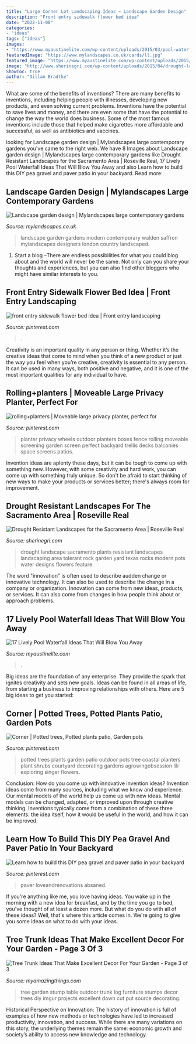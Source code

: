 ```yaml
---
title: "Large Corner Lot Landscaping Ideas ~ Landscape Garden Design"
description: "Front entry sidewalk flower bed idea"
date: "2022-11-08"
categories:
- "ideas"
tags: ["ideas"]
images:
- "https://www.myaustinelite.com/wp-content/uploads/2015/03/pool-waterfall-ideas-with-large-stone.jpg"
featuredImage: "https://www.mylandscapes.co.uk/cards/ll.jpg"
featured_image: "https://www.myaustinelite.com/wp-content/uploads/2015/03/pool-waterfall-ideas-with-large-stone.jpg"
image: "http://www.sherinegri.com/wp-content/uploads/2015/04/drought-landscape-12.jpg"
ShowToc: true
author: "Dillan Bradtke"
---
```



What are some of the benefits of inventions?
There are many benefits to inventions, including helping people with illnesses, developing new products, and even solving current problems. Inventions have the potential to save lives and money, and there are even some that have the potential to change the way the world does business. Some of the most famous inventions include those that helped make cigarettes more affordable and successful, as well as antibiotics and vaccines.

	

		
looking for Landscape garden design | Mylandscapes large contemporary gardens you've came to the right web. We have 8 Images about Landscape garden design | Mylandscapes large contemporary gardens like Drought Resistant Landscapes for the Sacramento Area | Roseville Real, 17 Lively Pool Waterfall Ideas That Will Blow You Away and also Learn how to build this DIY pea gravel and paver patio in your backyard. Read more:
		
    
## Landscape Garden Design | Mylandscapes Large Contemporary Gardens

<img loading=lazy src="https://www.mylandscapes.co.uk/cards/ll.jpg" onerror="this.onerror=null;this.src='https://tse3.mm.bing.net/th?id=OIP.8w-DUhZ8swXhl16tqoUVtgHaEo&amp;pid=15.1';" alt="Landscape garden design | Mylandscapes large contemporary gardens">

_Source: mylandscapes.co.uk_

>landscape garden gardens modern contemporary walden saffron mylandscapes designers london country landscaped. 

	

1. Start a blog –There are endless possibilities for what you could blog about and the world will never be the same. Not only can you share your thoughts and experiences, but you can also find other bloggers who might have similar interests to you. 

    
## Front Entry Sidewalk Flower Bed Idea | Front Entry Landscaping

<img loading=lazy src="https://i.pinimg.com/736x/73/71/52/73715228fddb25b7736700180ca8446c--driveway-entrance-yard-design.jpg" onerror="this.onerror=null;this.src='https://tse1.mm.bing.net/th?id=OIP.oABg6kXeAvCW4N0gNgefFgHaJ5&amp;pid=15.1';" alt="front entry sidewalk flower bed idea | Front entry landscaping">

_Source: pinterest.com_

>. 

	

Creativity is an important quality in any person or thing. Whether it’s the creative ideas that come to mind when you think of a new product or just the way you feel when you’re creative, creativity is essential to any person. It can be used in many ways, both positive and negative, and it is one of the most important qualities for any individual to have.

    
## Rolling+planters | Moveable Large Privacy Planter, Perfect For

<img loading=lazy src="https://s-media-cache-ak0.pinimg.com/736x/52/dd/6f/52dd6f80b7a6e3583ecf2321d2016a1d.jpg" onerror="this.onerror=null;this.src='https://tse2.mm.bing.net/th?id=OIP.obmwWJ6UxZlKBTzk8S99qgHaKC&amp;pid=15.1';" alt="rolling+planters | Moveable large privacy planter, perfect for">

_Source: pinterest.com_

>planter privacy wheels outdoor planters boxes fence rolling moveable screening garden screen perfect backyard trellis decks balconies space screens patios. 

	

Invention ideas are aplenty these days, but it can be tough to come up with something new. However, with some creativity and hard work, you can come up with something truly unique. So don't be afraid to start thinking of new ways to make your products or services better; there's always room for improvement.

    
## Drought Resistant Landscapes For The Sacramento Area | Roseville Real

<img loading=lazy src="http://www.sherinegri.com/wp-content/uploads/2015/04/drought-landscape-12.jpg" onerror="this.onerror=null;this.src='https://tse3.mm.bing.net/th?id=OIP.sQG6GFQokYiTlOsDjEcTTgHaJ3&amp;pid=15.1';" alt="Drought Resistant Landscapes for the Sacramento Area | Roseville Real">

_Source: sherinegri.com_

>drought landscape sacramento plants resistant landscapes landscaping area tolerant rock garden yard texas rocks modern pots water designs flowers feature. 

	

The word "innovation" is often used to describe audden change or innovative technology. It can also be used to describe the change in a company or organization. Innovation can come from new ideas, products, or services. It can also come from changes in how people think about or approach problems.

    
## 17 Lively Pool Waterfall Ideas That Will Blow You Away

<img loading=lazy src="https://www.myaustinelite.com/wp-content/uploads/2015/03/pool-waterfall-ideas-with-large-stone.jpg" onerror="this.onerror=null;this.src='https://tse3.mm.bing.net/th?id=OIP.86CKnuyvWzul-kJ0urbEQwHaE8&amp;pid=15.1';" alt="17 Lively Pool Waterfall Ideas That Will Blow You Away">

_Source: myaustinelite.com_

>. 

	

Big ideas are the foundation of any enterprise. They provide the spark that ignites creativity and sets new goals. Ideas can be found in all areas of life, from starting a business to improving relationships with others. Here are 5 big ideas to get you started:

    
## Corner | Potted Trees, Potted Plants Patio, Garden Pots

<img loading=lazy src="https://i.pinimg.com/736x/eb/a3/a8/eba3a871d8e1d204535f65ba5127f570--patio-plants-potted-plants.jpg" onerror="this.onerror=null;this.src='https://tse4.mm.bing.net/th?id=OIP.XYudmpMPFeHdd1649RguawHaLX&amp;pid=15.1';" alt="Corner | Potted trees, Potted plants patio, Garden pots">

_Source: pinterest.com_

>potted trees plants garden patio outdoor pots tree coastal planters plant shrubs courtyard decorating gardens agrowingobsession lili exploring singer flowers. 

	

Conclusion: How do you come up with innovative invention ideas?
Invention ideas come from many sources, including what we know and experience. Our mental models of the world help us come up with new ideas. Mental models can be changed, adapted, or improved upon through creative thinking. Inventions typically come from a combination of these three elements: the idea itself, how it would be useful in the world, and how it can be improved.

    
## Learn How To Build This DIY Pea Gravel And Paver Patio In Your Backyard

<img loading=lazy src="https://i.pinimg.com/736x/ba/07/06/ba0706ab0fee6f5929ce5e058efa804b.jpg" onerror="this.onerror=null;this.src='https://tse1.mm.bing.net/th?id=OIP.EuWBN89epfdEpF6FpC-tegHaJ4&amp;pid=15.1';" alt="Learn how to build this DIY pea gravel and paver patio in your backyard">

_Source: pinterest.com_

>paver loveandrenovations absaned. 

	

If you're anything like me, you love having ideas. You wake up in the morning with a new idea for breakfast, and by the time you go to bed, you've thought of at least a dozen more. But what do you do with all of these ideas? Well, that's where this article comes in. We're going to give you some ideas on what to do with your ideas.

    
## Tree Trunk Ideas That Make Excellent Decor For Your Garden - Page 3 Of 3

<img loading=lazy src="http://myamazingthings.com/wp-content/uploads/2017/08/tree-stump-ideas-16.jpg" onerror="this.onerror=null;this.src='https://tse4.mm.bing.net/th?id=OIP.nLKfNeSq3rUIsYeGBMcdCQDhEs&amp;pid=15.1';" alt="Tree Trunk Ideas That Make Excellent Decor For Your Garden - Page 3 of 3">

_Source: myamazingthings.com_

>tree garden stump table outdoor trunk log furniture stumps decor trees diy imgur projects excellent down cut put source decorating. 

	

Historical Perspective on Innovation:
The history of innovation is full of examples of how new methods or technologies have led to increased productivity, innovation, and success. While there are many variations on this story, the underlying themes remain the same: economic growth and society’s ability to access new knowledge and technology.

